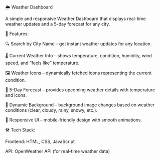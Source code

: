 🌦️ Weather Dashboard

A simple and responsive Weather Dashboard that displays real-time weather updates and a 5-day forecast for any city. 

🚀 Features:

🔍 Search by City Name – get instant weather updates for any location.

🌡️ Current Weather Info – shows temperature, condition, humidity, wind speed, and “feels like” temperature.

🖼️ Weather Icons – dynamically fetched icons representing the current condition.

📅 5-Day Forecast – provides upcoming weather details with temperature and icons.

🌄 Dynamic Background – background image changes based on weather conditions (clear, cloudy, rainy, snowy, etc.).

🎨 Responsive UI – mobile-friendly design with smooth animations.

🛠️ Tech Stack:

Frontend: HTML, CSS, JavaScript

API: OpenWeather API (for real-time weather data)
